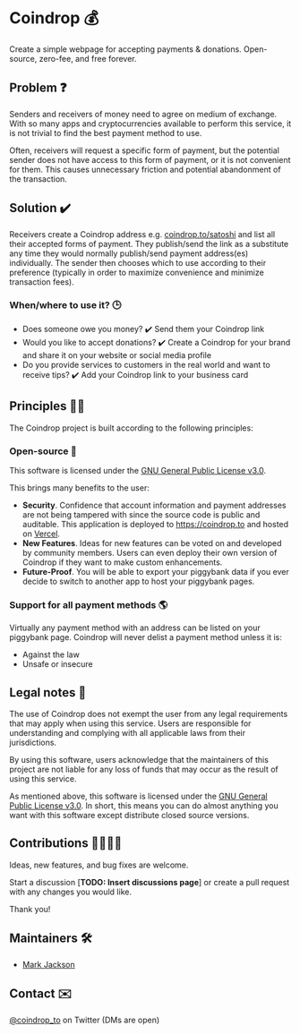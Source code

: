 # Coindrop 💰

Create a simple webpage for accepting payments & donations. Open-source, zero-fee, and free forever.

## Problem ❓

Senders and receivers of money need to agree on medium of exchange. With so many apps and cryptocurrencies available to perform this service, it is not trivial to find the best payment method to use.

Often, receivers will request a specific form of payment, but the potential sender does not have access to this form of payment, or it is not convenient for them. This causes unnecessary friction and potential abandonment of the transaction.

## Solution ✔️

Receivers create a Coindrop address e.g. [coindrop\.to/satoshi](https://coindrop.to/satoshi) and list all their accepted forms of payment. They publish/send the link as a substitute any time they would normally publish/send payment address(es) individually. The sender then chooses which to use according to their preference (typically in order to maximize convenience and minimize transaction fees).

### When/where to use it? 🕒

* Does someone owe you money? ✔️ Send them your Coindrop link
* Would you like to accept donations? ✔️ Create a Coindrop for your brand and share it on your website or social media profile
* Do you provide services to customers in the real world and want to receive tips? ✔️ Add your Coindrop link to your business card

## Principles 🙏🏻

The Coindrop project is built according to the following principles:

### Open-source 👀

This software is licensed under the [GNU General Public License v3.0](LICENSE).

This brings many benefits to the user:

* **Security**. Confidence that account information and payment addresses are not being tampered with since the source code is public and auditable. This application is deployed to https://coindrop.to and hosted on [Vercel](https://vercel.com/).
* **New Features**. Ideas for new features can be voted on and developed by community members. Users can even deploy their own version of Coindrop if they want to make custom enhancements.
* **Future-Proof**. You will be able to export your piggybank data if you ever decide to switch to another app to host your piggybank pages.

### Support for all payment methods 🌎

Virtually any payment method with an address can be listed on your piggybank page. Coindrop will never delist a payment method unless it is:
* Against the law
* Unsafe or insecure

## Legal notes 👮

The use of Coindrop does not exempt the user from any legal requirements that may apply when using this service. Users are responsible for understanding and complying with all applicable laws from their jurisdictions.

By using this software, users acknowledge that the maintainers of this project are not liable for any loss of funds that may occur as the result of using this service.

As mentioned above, this software is licensed under the [GNU General Public License v3.0](LICENSE). In short, this means you can do almost anything you want with this software except distribute closed source versions.

## Contributions 🙋‍♂️🙋‍♀️

Ideas, new features, and bug fixes are welcome.

Start a discussion [**TODO: Insert discussions page**] or create a pull request with any changes you would like.

Thank you!

## Maintainers 🛠️

* [Mark Jackson](https://twitter.com/markjackson02)

## Contact ✉️

[@coindrop_to](https://twitter.com/coindrop_to) on Twitter (DMs are open)
